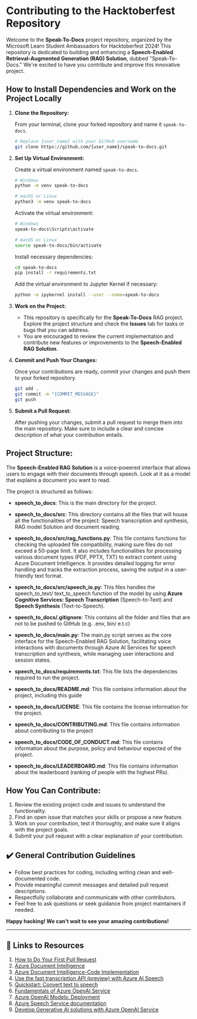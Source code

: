 # Contributing to the Hacktoberfest Repository

Welcome to the **Speak-To-Docs** project repository, organized by the Microsoft Learn Student Ambassadors for Hacktoberfest 2024! This repository is dedicated to building and enhancing a **Speech-Enabled Retrieval-Augmented Generation (RAG) Solution**, dubbed "Speak-To-Docs." We're excited to have you contribute and improve this innovative project.

## How to Install Dependencies and Work on the Project Locally

1. **Clone the Repository:**

   From your terminal, clone your forked repository and name it `speak-to-docs`.

   ```bash
   # Replace {user_name} with your GitHub username
   git clone https://github.com/{user_name}/speak-to-docs.git
   ```

2. **Set Up Virtual Environment:**

   Create a virtual environment named `speak-to-docs`.

   ```bash
   # Windows
   python -m venv speak-to-docs

   # macOS or Linux
   python3 -m venv speak-to-docs
   ```

   Activate the virtual environment:

   ```bash
   # Windows
   speak-to-docs\Scripts\activate

   # macOS or Linux
   source speak-to-docs/bin/activate
   ```

   Install necessary dependencies:

   ```bash
   cd speak-to-docs
   pip install -r requirements.txt
   ```

   Add the virtual environment to Jupyter Kernel if necessary:

   ```bash
   python -m ipykernel install --user --name=speak-to-docs
   ```

3. **Work on the Project:**

   - This repository is specifically for the **Speak-To-Docs** RAG project. Explore the project structure and check the **Issues** tab for tasks or bugs that you can address. 
   - You are encouraged to review the current implementation and contribute new features or improvements to the **Speech-Enabled RAG Solution**.

4. **Commit and Push Your Changes:**

   Once your contributions are ready, commit your changes and push them to your forked repository.

   ```bash
   git add .
   git commit -m "{COMMIT_MESSAGE}"
   git push
   ```

5. **Submit a Pull Request:**

   After pushing your changes, submit a pull request to merge them into the main repository. Make sure to include a clear and concise description of what your contribution entails.

## Project Structure:
The **Speech-Enabled RAG Solution** is a voice-powered interface that allows users to engage with their documents through speech. Look at it as a model that explains a document you want to read.

The project is structured as follows:
- **speech_to_docs**: This is the main directory for the project.
- **speech_to_docs/src**: This directory contains all the files that will house all the functionalities of the project: Speech transcription and synthesis, RAG model Solution and document reading.
- **speech_to_docs/src/rag_functions.py**: This file contains functions for checking the uploaded file compatibility, making sure files do not exceed a 50-page limit. It also includes functionalities for processing various document types (PDF, PPTX, TXT) to extract content using Azure Document Intelligence. It provides detailed logging for error handling and tracks the extraction process, saving the output in a user-friendly text format.

- **speech_to_docs/src/speech_io.py**: This files handles the speech_to_text/ text_to_speech function of the model by using **Azure Cognitive Services: Speech Transcription** (Speech-to-Text) and **Speech Synthesis** (Text-to-Speech).
- **speech_to_docs/.gitignore**: This contains all the folder and files that are not to be pushed to GitHub (e.g. .env, bin/ e.t.c)
- **speech_to_docs/main.py**: The main.py script serves as the core interface for the Speech-Enabled RAG Solution, facilitating voice interactions with documents through Azure AI Services for speech transcription and synthesis, while managing user interactions and session states.

- **speech_to_docs/requirements.txt**: This file lists the dependencies required to run the project.
- **speech_to_docs/README.md**: This file contains information about the project, including this guide
- **speech_to_docs/LICENSE**: This file contains the license information for the project.
- **speech_to_docs/CONTRIBUTING.md**: This file contains information about contributing to the project
- **speech_to_docs/CODE_OF_CONDUCT.md**: This file contains information about the purpose, policy and behaviour expected of the project.
- **speech_to_docs/LEADERBOARD.md**: This file contains information about the leaderboard (ranking of people with the highest PRs).


## How You Can Contribute:

1. Review the existing project code and issues to understand the functionality.
2. Find an open issue that matches your skills or propose a new feature.
3. Work on your contribution, test it thoroughly, and make sure it aligns with the project goals.
4. Submit your pull request with a clear explanation of your contribution.

## ✔️ General Contribution Guidelines

- Follow best practices for coding, including writing clean and well-documented code.
- Provide meaningful commit messages and detailed pull request descriptions.
- Respectfully collaborate and communicate with other contributors.
- Feel free to ask questions or seek guidance from project maintainers if needed.

**Happy hacking! We can't wait to see your amazing contributions!**

---

## 🔗 Links to Resources

1. [How to Do Your First Pull Request](https://youtu.be/nkuYH40cjo4?si=Cb6U2EKVR_Ns4RLw)
2. [Azure Document Intelligence](https://learn.microsoft.com/en-us/azure/ai-services/document-intelligence/overview?wt.mc_id=studentamb_271760)
3. [Azure Document Intelligence-Code Implementation](https://learn.microsoft.com/azure/ai-services/document-intelligence/quickstarts/get-started-sdks-rest-api?view=doc-intel-3.0.0&pivots=programming-language-java?wt.mc_id=studentamb_405806)
4. [Use the fast transcription API (preview) with Azure AI Speech](https://learn.microsoft.com/en-us/azure/ai-services/speech-service/fast-transcription-create?wt.mc_id=studentamb_217190)
5. [Quickstart: Convert text to speech](https://learn.microsoft.com/en-us/azure/ai-services/speech-service/get-started-text-to-speech?pivots=programming-language-python?wt.mc_id=studentamb_217190)
6. [Fundamentals of Azure OpenAI Service](https://learn.microsoft.com/en-us/training/modules/explore-azure-openai/?wt.mc_id=studentamb_217190)
7. [Azure OpenAI Models: Deployment](https://learn.microsoft.com/azure/ai-services/openai/how-to/working-with-models?tabs=powershell?wt.mc_id=studentamb_405806)
8. [Azure Speech Service documentation](https://learn.microsoft.com/en-us/azure/ai-services/speech-service/?wt.mc_id=studentamb_217190)
9. [Develop Generative AI solutions with Azure OpenAI Service](https://learn.microsoft.com/en-us/training/paths/develop-ai-solutions-azure-openai/?wt.mc_id=studentamb_217190)
